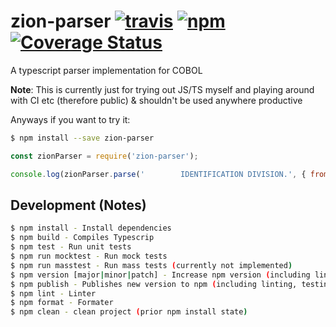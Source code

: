 # zion-parser [![travis][travis-image]][travis-url] [![npm][npm-image]][npm-url] [![Coverage Status][coverage-image]][coverage-url]

[travis-image]: https://travis-ci.org/jakobwgnr/zion-parser.svg?branch=master
[travis-url]: https://travis-ci.org/jakobwgnr/zion-parser
[npm-image]: https://img.shields.io/npm/v/zion-parser.svg
[npm-url]: https://www.npmjs.com/package/zion-parser
[coverage-image]: https://coveralls.io/repos/github/jakobwgnr/zion-parser/badge.svg
[coverage-url]: https://coveralls.io/github/jakobwgnr/zion-parser

A typescript parser implementation for COBOL

**Note**: This is currently just for trying out JS/TS myself and playing around with CI etc (therefore public) & shouldn't be used anywhere productive

Anyways if you want to try it:

```bash
$ npm install --save zion-parser
```

```js
const zionParser = require('zion-parser');

console.log(zionParser.parse('        IDENTIFICATION DIVISION.', { fromPath: false }));
```

## Development (Notes)

```bash
$ npm install - Install dependencies
$ npm build - Compiles Typescrip
$ npm test - Run unit tests
$ npm run mocktest - Run mock tests
$ npm run masstest - Run mass tests (currently not implemented)
$ npm version [major|minor|patch] - Increase npm version (including linting, etc.)
$ npm publish - Publishes new version to npm (including linting, testing, etc.)
$ npm lint - Linter
$ npm format - Formater
$ npm clean - clean project (prior npm install state)
```
